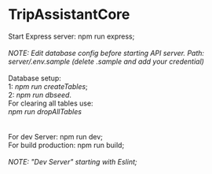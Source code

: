 # TripAssistantCore

Start Express server: npm run express;<br><br>
<i>NOTE: Edit database config before starting API server. Path: server/.env.sample (delete .sample and add your credential)</i><br><br>
Database setup:<br>
1: <i>npm run createTables</i>;<br>
2: <i>npm run dbseed</i>.<br>
For clearing all tables use:<br>
<i>npm run dropAllTables</i><br>
<br>
<br>
For dev Server: npm run dev;<br>
For build production: npm run build;<br>
<br>
<i>NOTE: "Dev Server" starting with Eslint;</i><br>
<i></i>
